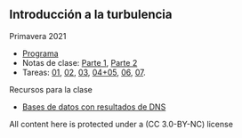 ## Introducción a la turbulencia

Primavera 2021
* [Programa](me6010/programa.pdf)
* Notas de clase: [Parte 1](me6010/NotasME6010_2021_Part1.pdf), [Parte 2](me6010/NotasME6010_2021_Part2.pdf)
* Tareas: [01](me6010/tarea01.pdf), [02](me6010/tarea02.pdf), [03](me6010/tarea03.pdf), [04+05](me6010/tarea04.pdf), [06](me6010/tarea06.pdf), [07](me6010/tarea07pdf).

Recursos para la clase
* [Bases de datos con resultados de DNS](https://www.fdy.tu-darmstadt.de/fdyresearch/dns/direkte_numerische_simulation.en.jsp)

All content here is protected under a (CC 3.0-BY-NC) license
